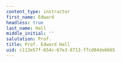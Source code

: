```yaml
---
content_type: instructor
first_name: Edward
headless: true
last_name: Hall
middle_initial: ''
salutation: Prof.
title: Prof. Edward Hall
uid: c113e57f-654c-67e3-8713-f7cd04de6665
---
```

